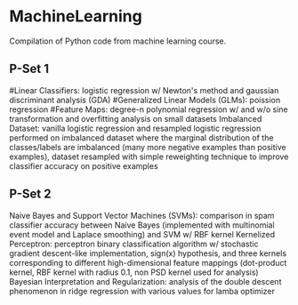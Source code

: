 # MachineLearning
Compilation of Python code from machine learning course.

P-Set 1
--------
#Linear Classifiers: logistic regression w/ Newton's method and gaussian
    discriminant analysis (GDA)
#Generalized Linear Models (GLMs): poission regression
#Feature Maps: degree-n polynomial regression w/ and w/o sine transformation
    and overfitting analysis on small datasets
Imbalanced Dataset: vanilla logistic regression and resampled logistic regression
    performed on imbalanced dataset where the marginal distribution of the
    classes/labels are imbalanced (many more negative examples than positive
    examples), dataset resampled with simple reweighting technique to improve
    classifier accuracy on positive examples
                  
P-Set 2
--------
Naive Bayes and Support Vector Machines (SVMs): comparison in spam classifier
    accuracy between Naive Bayes (implemented with multinomial event model and
    Laplace smoothing) and SVM w/ RBF kernel
Kernelized Perceptron: perceptron binary classification algorithm w/ stochastic
    gradient descent-like implementation, sign(x) hypothesis, and three kernels
    corresponding to different high-dimensional feature mappings (dot-product
    kernel, RBF kernel with radius 0.1, non PSD kernel used for analysis)
Bayesian Interpretation and Regularization: analysis of the double descent
    phenomenon in ridge regression with various values for lamba optimizer
